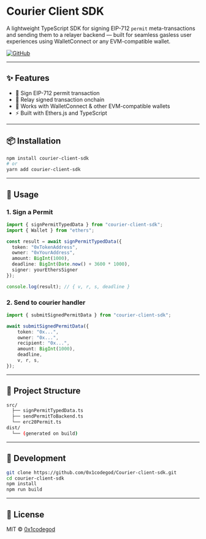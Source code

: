 # Courier Client SDK

A lightweight TypeScript SDK for signing EIP-712 `permit` meta-transactions and sending them to a relayer backend — built for seamless gasless user experiences using WalletConnect or any EVM-compatible wallet.

<!-- [![npm version](https://img.shields.io/npm/v/@courier/client-sdk)](https://www.npmjs.com/package/@courier/client-sdk) -->
[![GitHub](https://img.shields.io/badge/source-github-blue)](https://github.com/0x1codegod/Courier-client-sdk)

---

## ✨ Features

* 🔐 Sign EIP-712 permit transaction
* 📡 Relay signed transaction onchain
* 🔁 Works with WalletConnect & other EVM-compatible wallets
* ⚡ Built with Ethers.js and TypeScript

---

## 📦 Installation

```bash
npm install courier-client-sdk
# or
yarn add courier-client-sdk
```

---

## 🚀 Usage

### 1. Sign a Permit

```ts
import { signPermitTypedData } from "courier-client-sdk";
import { Wallet } from "ethers";

const result = await signPermitTypedData({
  token: "0xTokenAddress",
  owner: "0xYourAddress",
  amount: BigInt(1000),
  deadline: BigInt(Date.now() + 3600 * 1000),
  signer: yourEthersSigner
});

console.log(result); // { v, r, s, deadline }
```

### 2. Send to courier handler

```ts
import { submitSignedPermitData } from "courier-client-sdk";

await submitSignedPermitData({
    token: "0x...",
    owner: "0x...",
    recipient: "0x...",
    amount: BigInt(1000),
    deadline,
    v, r, s,
});
```

---

## 📁 Project Structure

```bash
src/
  ├── signPermitTypedData.ts
  ├── sendPermitToBackend.ts
  └── erc20Permit.ts
dist/
  └── (generated on build)
```

---

## 💠 Development

```bash
git clone https://github.com/0x1codegod/Courier-client-sdk.git
cd courier-client-sdk
npm install
npm run build
```

---

## 📄 License

MIT © [0x1codegod](https://github.com/0x1codegod)
